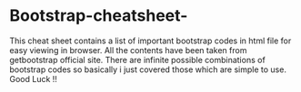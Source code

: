 # Bootstrap-cheatsheet-
This cheat sheet contains a list of important bootstrap codes in html file for easy viewing in browser. All the contents have been taken from getbootstrap official site. There are infinite possible combinations of bootstrap codes so basically i just covered those which are simple to use. Good Luck !!


